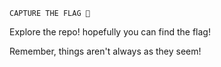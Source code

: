 `CAPTURE THE FLAG 🚩`

Explore the repo! hopefully you can find the flag!

Remember, things aren't always as they seem!
